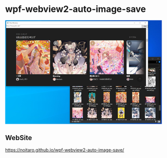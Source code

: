 # wpf-webview2-auto-image-save
![](wpf-webview2-auto-image-save.png)
## WebSite
https://noitaro.github.io/wpf-webview2-auto-image-save/
